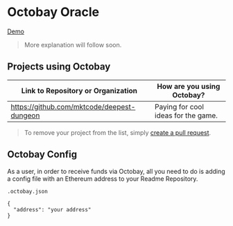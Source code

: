 # Octobay Oracle

[Demo](https://octobay.github.io/oracle/)

> More explanation will follow soon.

## Projects using Octobay

| Link to Repository or Organization | How are you using Octobay? |
| --- | --- |
| https://github.com/mktcode/deepest-dungeon | Paying for cool ideas for the game. |

> To remove your project from the list, simply [create a pull request](https://github.com/Octobay/oracle/edit/main/README.md).

## Octobay Config

As a user, in order to receive funds via Octobay, all you need to do is adding a config file with an Ethereum address to your Readme Repository.

`.octobay.json`
```
{
  "address": "your address"
}
```
